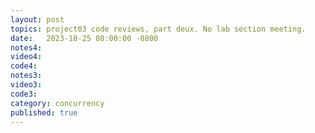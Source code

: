 ```yaml
---
layout: post
topics: project03 code reviews, part deux. No lab section meeting.
date:   2023-10-25 08:00:00 -0800
notes4: 
video4: 
code4: 
notes3: 
video3: 
code3: 
category: concurrency
published: true
---
```

